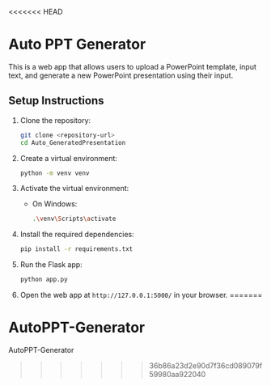 <<<<<<< HEAD
# Auto PPT Generator

This is a web app that allows users to upload a PowerPoint template, input text, and generate a new PowerPoint presentation using their input.

## Setup Instructions

1. Clone the repository:
    ```bash
    git clone <repository-url>
    cd Auto_GeneratedPresentation
    ```

2. Create a virtual environment:
    ```bash
    python -m venv venv
    ```

3. Activate the virtual environment:
    - On Windows:
      ```bash
      .\venv\Scripts\activate
      ```

4. Install the required dependencies:
    ```bash
    pip install -r requirements.txt
    ```

5. Run the Flask app:
    ```bash
    python app.py
    ```

6. Open the web app at `http://127.0.0.1:5000/` in your browser.
=======
# AutoPPT-Generator
AutoPPT-Generator
>>>>>>> 36b86a23d2e90d7f36cd089079f59980aa922040
